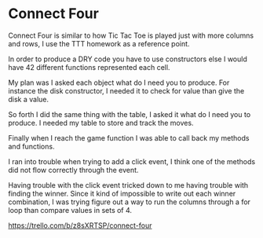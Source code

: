 # Connect Four

Connect Four is similar to how Tic Tac Toe is played just with more columns and rows, I use the TTT     homework as a reference point.

In order to produce a DRY code you have to use constructors else I would have 42 different functions represented each cell.

My plan was I asked each object what do I need you to produce. For instance the disk constructor, I needed it to check for value than give the disk a value.

So forth I did the same thing with the table, I asked it what do I need you to produce. I needed my table to store and track the moves.

Finally when I reach the game function I was able to call back my methods and functions.

I ran into trouble when trying to add a click event, I think one of the methods did not flow correctly through the event.

Having trouble with the click event tricked down to me having trouble with finding the winner. Since it kind of impossible to write out each winner combination, I was trying figure out a way to run  the columns through a for loop than compare values in sets of 4.



https://trello.com/b/z8sXRTSP/connect-four
